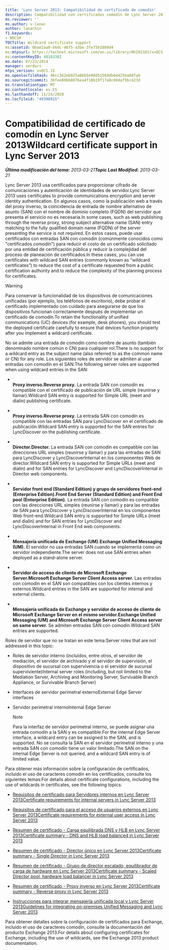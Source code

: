 ```yaml
---
title: 'Lync Server 2013: Compatibilidad de certificado de comodín'
description: Compatibilidad con certificados comodín de Lync Server 2013.
ms.reviewer: ''
ms.author: v-lanac
author: lanachin
f1.keywords:
- NOCSH
TOCTitle: Wildcard certificate support
ms:assetid: 0bae2aa8-b6dc-46f5-a3be-3fe7581809d4
ms:mtpsurl: https://technet.microsoft.com/en-us/library/Hh202161(v=OCS.15)
ms:contentKeyID: 48183382
ms.date: 07/23/2014
manager: serdars
mtps_version: v=OCS.15
ms.openlocfilehash: 46cc362eb925a86b5e90d51569db6d425ba88fa6
ms.sourcegitcommit: 36fee89bb887bea4f18b19f17a8c69daf5bc423d
ms.translationtype: MT
ms.contentlocale: es-ES
ms.lasthandoff: 11/24/2020
ms.locfileid: "49398915"
---
```

# <a name="wildcard-certificate-support-in-lync-server-2013"></a><span data-ttu-id="a06b4-103">Compatibilidad de certificado de comodín en Lync Server 2013</span><span class="sxs-lookup"><span data-stu-id="a06b4-103">Wildcard certificate support in Lync Server 2013</span></span>

<div data-xmlns="http://www.w3.org/1999/xhtml">

<div class="topic" data-xmlns="http://www.w3.org/1999/xhtml" data-msxsl="urn:schemas-microsoft-com:xslt" data-cs="https://msdn.microsoft.com/">

<div data-asp="https://msdn2.microsoft.com/asp">



</div>

<div id="mainSection">

<div id="mainBody"><span data-ttu-id="a06b4-104">

<span> </span></span><span class="sxs-lookup"><span data-stu-id="a06b4-104">

<span> </span></span></span>

<span data-ttu-id="a06b4-105">_**Última modificación del tema:** 2013-03-21_</span><span class="sxs-lookup"><span data-stu-id="a06b4-105">_**Topic Last Modified:** 2013-03-21_</span></span>

<span data-ttu-id="a06b4-106">Lync Server 2013 usa certificados para proporcionar cifrado de comunicaciones y autenticación de identidades de servidor.</span><span class="sxs-lookup"><span data-stu-id="a06b4-106">Lync Server 2013 uses certificates to provide communications encryption and server identity authentication.</span></span> <span data-ttu-id="a06b4-107">En algunos casos, como la publicación web a través del proxy inverso, la coincidencia de entrada de nombre alternativo de asunto (SAN) con el nombre de dominio completo (FQDN) del servidor que presenta el servicio no es necesaria.</span><span class="sxs-lookup"><span data-stu-id="a06b4-107">In some cases, such as web publishing through the reverse proxy, strong subject alternative name (SAN) entry matching to the fully qualified domain name (FQDN) of the server presenting the service is not required.</span></span> <span data-ttu-id="a06b4-108">En estos casos, puede usar certificados con entradas SAN con comodín (comúnmente conocidos como "certificados comodín") para reducir el costo de un certificado solicitado por una entidad de certificación pública y reducir la complejidad del proceso de planeación de certificados.</span><span class="sxs-lookup"><span data-stu-id="a06b4-108">In these cases, you can use certificates with wildcard SAN entries (commonly known as “wildcard certificates”) to reduce the cost of a certificate requested from a public certification authority and to reduce the complexity of the planning process for certificates.</span></span>

<div>


> [!WARNING]  
> <span data-ttu-id="a06b4-109">Para conservar la funcionalidad de los dispositivos de comunicaciones unificadas (por ejemplo, los teléfonos de escritorio), debe probar el certificado implementado con cuidado para asegurarse de que los dispositivos funcionan correctamente después de implementar un certificado de comodín.</span><span class="sxs-lookup"><span data-stu-id="a06b4-109">To retain the functionality of unified communications (UC) devices (for example, desk phones), you should test the deployed certificate carefully to ensure that devices function properly after you implement a wildcard certificate.</span></span>



</div>

<span data-ttu-id="a06b4-110">No se admite una entrada de comodín como nombre de asunto (también denominado nombre común o CN) para cualquier rol.</span><span class="sxs-lookup"><span data-stu-id="a06b4-110">There is no support for a wildcard entry as the subject name (also referred to as the common name or CN) for any role.</span></span> <span data-ttu-id="a06b4-111">Los siguientes roles de servidor se admiten al usar entradas con comodín en el SAN:</span><span class="sxs-lookup"><span data-stu-id="a06b4-111">The following server roles are supported when using wildcard entries in the SAN:</span></span>

  - <span></span>  
    <span data-ttu-id="a06b4-112">**Proxy inverso.**</span><span class="sxs-lookup"><span data-stu-id="a06b4-112">**Reverse proxy.**</span></span>   <span data-ttu-id="a06b4-113">La entrada SAN con comodín es compatible con el certificado de publicación de URL simple (reunirse y llamar).</span><span class="sxs-lookup"><span data-stu-id="a06b4-113">Wildcard SAN entry is supported for Simple URL (meet and dialin) publishing certificate.</span></span>

  - <span></span>  
    <span data-ttu-id="a06b4-114">**Proxy inverso.**</span><span class="sxs-lookup"><span data-stu-id="a06b4-114">**Reverse proxy.**</span></span>   <span data-ttu-id="a06b4-115">La entrada SAN con comodín es compatible con las entradas SAN para LyncDiscover en el certificado de publicación.</span><span class="sxs-lookup"><span data-stu-id="a06b4-115">Wildcard SAN entry is supported for the SAN entries for LyncDiscover on the publishing certificate.</span></span>

  - <span></span>  
    <span data-ttu-id="a06b4-116">**Director.**</span><span class="sxs-lookup"><span data-stu-id="a06b4-116">**Director.**</span></span>   <span data-ttu-id="a06b4-117">La entrada SAN con comodín es compatible con las direcciones URL simples (reunirse y llamar) y para las entradas de SAN para LyncDiscover y LyncDiscoverInternal en los componentes Web de director.</span><span class="sxs-lookup"><span data-stu-id="a06b4-117">Wildcard SAN entry is supported for Simple URLs (meet and dialin) and for SAN entries for LyncDiscover and LyncDiscoverInternal in Director web components.</span></span>

  - <span></span>  
    <span data-ttu-id="a06b4-118">**Servidor front end (Standard Edition) y grupo de servidores front-end (Enterprise Edition).**</span><span class="sxs-lookup"><span data-stu-id="a06b4-118">**Front End Server (Standard Edition) and Front End pool (Enterprise Edition).**</span></span> <span data-ttu-id="a06b4-119">La entrada SAN con comodín es compatible con las direcciones URL simples (reunirse y llamar) y para las entradas de SAN para LyncDiscover y LyncDiscoverInternal en los componentes Web front-end.</span><span class="sxs-lookup"><span data-stu-id="a06b4-119">Wildcard SAN entry is supported for Simple URLs (meet and dialin) and for SAN entries for LyncDiscover and LyncDiscoverInternal in Front End web components.</span></span>

  - <span></span>  
    <span data-ttu-id="a06b4-120">**Mensajería unificada de Exchange (UM).**</span><span class="sxs-lookup"><span data-stu-id="a06b4-120">**Exchange Unified Messaging (UM).**</span></span>   <span data-ttu-id="a06b4-121">El servidor no usa entradas SAN cuando se implementa como un servidor independiente.</span><span class="sxs-lookup"><span data-stu-id="a06b4-121">The server does not use SAN entries when deployed as a stand-alone server.</span></span>

  - <span></span>  
    <span data-ttu-id="a06b4-122">**Servidor de acceso de cliente de Microsoft Exchange Server.**</span><span class="sxs-lookup"><span data-stu-id="a06b4-122">**Microsoft Exchange Server Client Access server.**</span></span>   <span data-ttu-id="a06b4-123">Las entradas con comodín en el SAN son compatibles con los clientes internos y externos.</span><span class="sxs-lookup"><span data-stu-id="a06b4-123">Wildcard entries in the SAN are supported for internal and external clients.</span></span>

  - <span></span>  
    <span data-ttu-id="a06b4-124">**Mensajería unificada de Exchange y servidor de acceso de cliente de Microsoft Exchange Server en el mismo servidor.**</span><span class="sxs-lookup"><span data-stu-id="a06b4-124">**Exchange Unified Messaging (UM) and Microsoft Exchange Server Client Access server on same server.**</span></span>   <span data-ttu-id="a06b4-125">Se admiten entradas SAN con comodín.</span><span class="sxs-lookup"><span data-stu-id="a06b4-125">Wildcard SAN entries are supported.</span></span>

<span data-ttu-id="a06b4-126">Roles de servidor que no se tratan en este tema:</span><span class="sxs-lookup"><span data-stu-id="a06b4-126">Server roles that are not addressed in this topic:</span></span>

  - <span data-ttu-id="a06b4-127">Roles de servidor interno (incluidos, entre otros, el servidor de mediación, el servidor de archivado y el servidor de supervisión, el dispositivo de sucursal con supervivencia o el servidor de sucursal superviviente)</span><span class="sxs-lookup"><span data-stu-id="a06b4-127">Internal server roles (including, but not limited to the Mediation Server, Archiving and Monitoring Server, Survivable Branch Appliance, or Survivable Branch Server)</span></span>

  - <span data-ttu-id="a06b4-128">Interfaces de servidor perimetral externo</span><span class="sxs-lookup"><span data-stu-id="a06b4-128">External Edge Server interfaces</span></span>

  - <span data-ttu-id="a06b4-129">Servidor perimetral interno</span><span class="sxs-lookup"><span data-stu-id="a06b4-129">Internal Edge Server</span></span>
    
    <div>
    

    > [!NOTE]  
    > <span data-ttu-id="a06b4-130">Para la interfaz de servidor perimetral interno, se puede asignar una entrada comodín a la SAN y es compatible.</span><span class="sxs-lookup"><span data-stu-id="a06b4-130">For the internal Edge Server interface, a wildcard entry can be assigned to the SAN, and is supported.</span></span> <span data-ttu-id="a06b4-131">No se consulta la SAN en el servidor perimetral interno y una entrada SAN con comodín tiene un valor limitado.</span><span class="sxs-lookup"><span data-stu-id="a06b4-131">The SAN on the internal Edge Server is not queried, and a wildcard SAN entry is of limited value.</span></span>

    
    </div>

<span data-ttu-id="a06b4-132">Para obtener más información sobre la configuración de certificados, incluido el uso de caracteres comodín en los certificados, consulte los siguientes temas:</span><span class="sxs-lookup"><span data-stu-id="a06b4-132">For details about certificate configurations, including the use of wildcards in certificates, see the following topics:</span></span>

  - [<span data-ttu-id="a06b4-133">Requisitos de certificado para Servidores internos en Lync Server 2013</span><span class="sxs-lookup"><span data-stu-id="a06b4-133">Certificate requirements for internal servers in Lync Server 2013</span></span>](lync-server-2013-certificate-requirements-for-internal-servers.md)

  - [<span data-ttu-id="a06b4-134">Requisitos de certificado para el acceso de usuarios externos en Lync Server 2013</span><span class="sxs-lookup"><span data-stu-id="a06b4-134">Certificate requirements for external user access in Lync Server 2013</span></span>](lync-server-2013-certificate-requirements-for-external-user-access.md)

  - [<span data-ttu-id="a06b4-135">Resumen de certificado - Carga equilibrada DNS y HLB en Lync Server 2013</span><span class="sxs-lookup"><span data-stu-id="a06b4-135">Certificate summary - DNS and HLB load balanced in Lync Server 2013</span></span>](lync-server-2013-certificate-summary-dns-and-hlb-load-balanced.md)

  - [<span data-ttu-id="a06b4-136">Resumen de certificado - Director único en Lync Server 2013</span><span class="sxs-lookup"><span data-stu-id="a06b4-136">Certificate summary - Single Director in Lync Server 2013</span></span>](lync-server-2013-certificate-summary-single-director.md)

  - [<span data-ttu-id="a06b4-137">Resumen de certificado - Grupo de director escalado, equilibrador de carga de hardware en Lync Server 2013</span><span class="sxs-lookup"><span data-stu-id="a06b4-137">Certificate summary - Scaled Director pool, hardware load balancer in Lync Server 2013</span></span>](lync-server-2013-certificate-summary-scaled-director-pool-hardware-load-balancer.md)

  - [<span data-ttu-id="a06b4-138">Resumen de certificado - Proxy inverso en Lync Server 2013</span><span class="sxs-lookup"><span data-stu-id="a06b4-138">Certificate summary - Reverse proxy in Lync Server 2013</span></span>](lync-server-2013-certificate-summary-reverse-proxy.md)

  - [<span data-ttu-id="a06b4-139">Instrucciones para integrar mensajería unificada local y Lync Server 2013</span><span class="sxs-lookup"><span data-stu-id="a06b4-139">Guidelines for integrating on-premises Unified Messaging and Lync Server 2013</span></span>](lync-server-2013-guidelines-for-integrating-on-premises-unified-messaging.md)

<span data-ttu-id="a06b4-140">Para obtener detalles sobre la configuración de certificados para Exchange, incluido el uso de caracteres comodín, consulte la documentación del producto Exchange 2013.</span><span class="sxs-lookup"><span data-stu-id="a06b4-140">For details about configuring certificates for Exchange, including the use of wildcards, see the Exchange 2013 product documentation.</span></span>

<span data-ttu-id="a06b4-141"></div>

<span> </span>

</div>

</div>

</span><span class="sxs-lookup"><span data-stu-id="a06b4-141"></div>

<span> </span>

</div>

</div>

</span></span></div>

